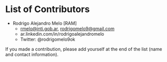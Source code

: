 # List of Contributors

* Rodrigo Alejandro Melo [RAM]
  * rmelo@inti.gob.ar, rodrigomelo9@gmail.com
  * ar.linkedin.com/in/rodrigoalejandromelo
  * Twitter: @rodrigomelo9ok

If you made a contribution, please add yourself at the end of the list (name and contact information).
